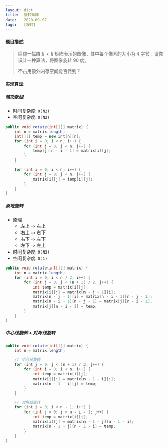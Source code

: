 ```yaml
---
layout: dict
title:  旋转矩阵
date:   2020-09-07
tags:   [旋转]
---
```


#### 题目描述

> 给你一幅由 `N × N` 矩阵表示的图像，其中每个像素的大小为 4 字节。请你设计一种算法，将图像旋转 90 度。
>
> 不占用额外内存空间能否做到？

#### 实现算法

##### 辅助数组

* 时间复杂度: `O(N2)`
* 空间复杂度: `O(N2)`

```java
public void rotate(int[][] matrix) {
    int n = matrix.length;
    int[][] temp = new int[n][n];
    for (int i = 0; i < n; i++) {
        for (int j = 0; j < n; j++) {
            temp[j][n - i - 1] = matrix[i][j];
        }
    }

    for (int i = 0; i < n; i++) {
        for (int j = 0; j < n; j++) {
            matrix[i][j] = temp[i][j];
        }
    }
}
```

##### 原地旋转

* 原理
    * 左上 `->` 右上
    * 右上 `->` 右下
    * 右下 `->` 左下
    * 左下 `->` 左上
* 时间复杂度: `O(N2)`
* 空间复杂度: `O(1)`

```java
public void rotate(int[][] matrix) {
    int n = matrix.length;
    for (int i = 0; i < n / 2; i++) {
        for (int j = 0; j < (n + 1) / 2; j++) {
            int temp = matrix[i][j];
            matrix[i][j] = matrix[n - j - 1][i];
            matrix[n - j - 1][i] = matrix[n - i - 1][n - j - 1];
            matrix[n - i - 1][n - j - 1] = matrix[j][n - i - 1];
            matrix[j][n - i - 1] = temp;
        }
    }
}
```

##### 中心线旋转 + 对角线旋转

```java
public void rotate(int[][] matrix) {
    int n = matrix.length;

    // 中心线旋转
    for (int j = 0; j < (n + 1) / 2; j++) {
        for (int i = 0; i < n; i++) {
            int temp = matrix[i][j];
            matrix[i][j] = matrix[n - 1 - i][j];
            matrix[n - 1 - i][j] = temp;
        }
    }

    // 对角线旋转
    for (int i = 0; i < n - 1; i++) {
        for (int j = 0; j < n - i - 1; j++) {
            int temp = matrix[i][j];
            matrix[i][j] = matrix[n - 1 - j][n - 1 - i];
            matrix[n - 1 - j][n - 1 - i] = temp;
        }
    }
}
```
